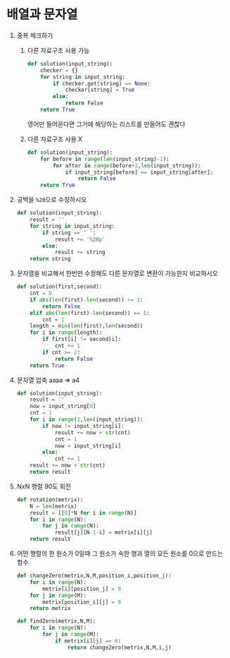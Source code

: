 # 배열과 문자열

1. 중복 체크하기 

   1. 다른 자료구조 사용 가능

      ```python
      def solution(input_string):
          checker = {}
          for string in input_string:
              if checker.get(string) == None:
                  checker[string] = True
              else:
                  return False
          return True
      ```

      영어만 들어온다면 그거에 해당하는 리스트를 만들어도 괜찮다

   2. 다른 자료구조 사용 X

      ```python
      def solution(input_string):
          for before in range(len(input_string)-1):
              for after in range(before+1,len(input_string)):
                  if input_string[before] == input_string[after]:
                      return False
          return True
      ```

2. 공백을 `%20`으로 수정하시오

   ```python
   def solution(input_string):
       result = ''
       for string in input_string:
           if string == ' ':
               result += '%20p'
           else:
               result += string
       return string
   ```

3. 문자열을 비교해서 한번만 수정해도 다른 문자열로 변환이 가능한지 비교하시오

   ```python
   def solution(first,second):
       cnt = 0
       if abs(len(first)-len(second)) >= 2:
           return False
       elif abs(len(first)-len(second)) == 1:
           cnt = 1
       length = min(len(first),len(second))
       for i in range(length):
           if first[i] != second[i]:
               cnt += 1
           if cnt >= 2:
               return False
       return True
   ```

4. 문자열 압축 aaaa => a4

   ```python
   def solution(input_string):
       result = ''
       now = input_string[0]
       cnt = 1
       for i in range(1,len(input_string)):
           if now != input_string[i]:
               result += now + str(cnt)
               cnt = 1
               now = input_string[i]
           else:
               cnt += 1
       result += now + str(cnt)
       return result
   ```

5. NxN 행렬 90도 회전

   ```python
   def rotation(metrix):
       N = len(metrix)
       result = [[0]*N for i in range(N)]
       for i in range(N):
           for j in range(N):
               result[j][N-1-i] = metrix[i][j]
       return result
   ```

6. 어떤 행렬의 한 원소가 0일때 그 원소가 속한 행과 열의 모든 원소를 0으로 만드는 함수

   ```python
   def changeZero(metrix,N,M,position_i,position_j):
       for i in range(N):
           metrix[i][position_j] = 0
       for j in range(M):
           metrix[position_i][j] = 0
       return metrix
   
   def findZero(metrix,N,M):
       for i in range(N):
           for j in range(M):
               if metrix[i][j] == 0:
                   return changeZero(metrix,N,M,i,j)
   ```

   